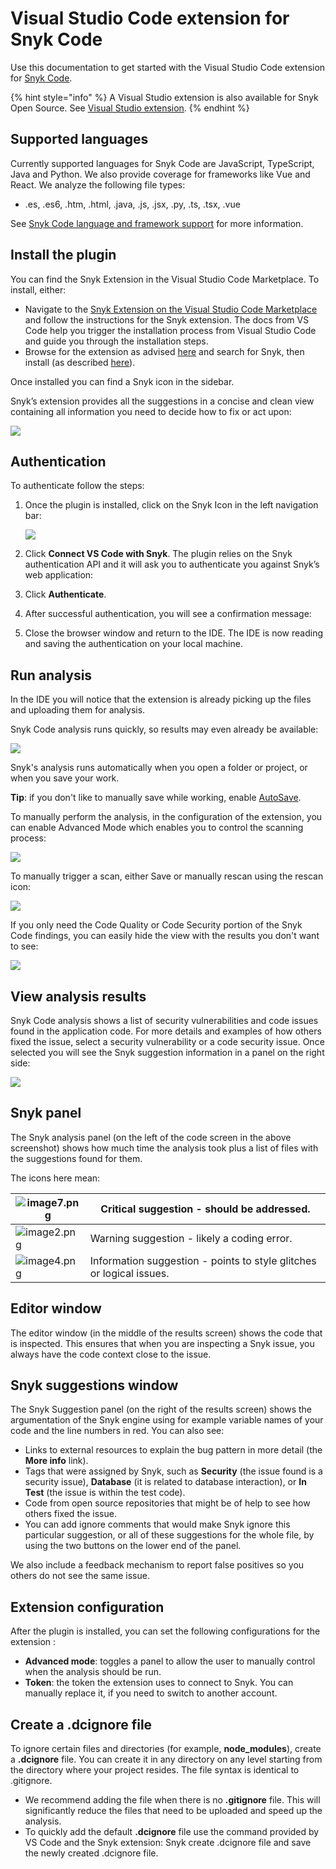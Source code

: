 # Visual Studio Code extension for Snyk Code

Use this documentation to get started with the Visual Studio Code extension for [Snyk Code](https://docs.snyk.io/snyk-code).

{% hint style="info" %}
A Visual Studio extension is also available for Snyk Open Source. See [Visual Studio extension](https://docs.snyk.io/integrations/untitled/visual-studio-extension).
{% endhint %}

## Supported languages

Currently supported languages for Snyk Code are JavaScript, TypeScript, Java and Python. We also provide coverage for frameworks like Vue and React. We analyze the following file types:

* .es, .es6, .htm, .html, .java, .js, .jsx, .py, .ts, .tsx, .vue

See [Snyk Code language and framework support](https://docs.snyk.io/snyk-code/snyk-code-language-and-framework-support) for more information.

## Install the plugin

You can find the Snyk Extension in the Visual Studio Code Marketplace. To install, either:

* Navigate to the [Snyk Extension on the Visual Studio Code Marketplace](https://marketplace.visualstudio.com/items?itemName=snyk-security.snyk-vulnerability-scanner) and follow the instructions for the Snyk extension. The docs from VS Code help you trigger the installation process from Visual Studio Code and guide you through the installation steps.
* Browse for the extension as advised [here](https://code.visualstudio.com/docs/editor/extension-gallery#\_browse-for-extensions) and search for Snyk, then install (as described [here](https://code.visualstudio.com/docs/editor/extension-gallery#\_install-an-extension)).

Once installed you can find a Snyk icon in the sidebar.

Snyk’s extension provides all the suggestions in a concise and clean view containing all information you need to decide how to fix or act upon:

![](<../../../.gitbook/assets/image (50).png>)

## Authentication

To authenticate follow the steps:

1.  Once the plugin is installed, click on the Snyk Icon in the left navigation bar:

    ![](../../../.gitbook/assets/icon.png)
2. Click **Connect VS Code with Snyk**. The plugin relies on the Snyk authentication API and it will ask you to authenticate you against Snyk’s web application:
3. Click **Authenticate**. 
4. After successful authentication, you will see a confirmation message: 
5. Close the browser window and return to the IDE. The IDE is now reading and saving the authentication on your local machine.

## Run analysis

In the IDE you will notice that the extension is already picking up the files and uploading them for analysis.

Snyk Code analysis runs quickly, so results may even already be available:

![](../../../.gitbook/assets/run-analysis_results.png)

Snyk's analysis runs automatically when you open a folder or project, or when you save your work.

**Tip**: if you don't like to manually save while working, enable [AutoSave](https://code.visualstudio.com/docs/editor/codebasics#\_save-auto-save).

To manually perform the analysis, in the configuration of the extension, you can enable Advanced Mode which enables you to control the scanning process:

![](<../../../.gitbook/assets/image (51).png>)

To manually trigger a scan, either Save or manually rescan using the rescan icon:

![](<../../../.gitbook/assets/image (52).png>)

If you only need the Code Quality or Code Security portion of the Snyk Code findings, you can easily hide the view with the results you don't want to see:

![](../../../.gitbook/assets/configure-snyk-code-quality-code-security.png)

## View analysis results

Snyk Code analysis shows a list of security vulnerabilities and code issues found in the application code. For more details and examples of how others fixed the issue, select a security vulnerability or a code security issue. Once selected you will see the Snyk suggestion information in a panel on the right side:

![](../../../.gitbook/assets/install-the-plugin_suggestion-example-1-.png)

## Snyk panel

The Snyk analysis panel (on the left of the code screen in the above screenshot) shows how much time the analysis took plus a list of files with the suggestions found for them.

The icons here mean:

| ![image7.png](<../../../.gitbook/assets/image7-1- (1).png>) | Critical suggestion - should be addressed.                           |
| ----------------------------------------------------------- | -------------------------------------------------------------------- |
| ![image2.png](../../../.gitbook/assets/image2-7-.png)       | Warning suggestion -  likely a coding error.                         |
| ![image4.png](../../../.gitbook/assets/image4-5-.png)       | Information suggestion - points to style glitches or logical issues. |

## Editor window

The editor window (in the middle of the results screen) shows the code that is inspected. This ensures that when you are inspecting a Snyk issue, you always have the code context close to the issue.

## Snyk suggestions window

The Snyk Suggestion panel (on the right of the results screen) shows the argumentation of the Snyk engine using for example variable names of your code and the line numbers in red. You can also see:

* Links to external resources to explain the bug pattern in more detail (the **More info** link). 
* Tags that were assigned by Snyk, such as **Security** (the issue found is a security issue), **Database** (it is related to database interaction), or **In Test** (the issue is within the test code). 
* Code from open source repositories that might be of help to see how others fixed the issue. 
* You can add ignore comments that would make Snyk ignore this particular suggestion, or all of these suggestions for the whole file, by using the two buttons on the lower end of the panel.

We also include a feedback mechanism to report false positives so you others do not see the same issue.

## Extension configuration

After the plugin is installed, you can set the following configurations for the extension :

* **Advanced mode**: toggles a panel to allow the user to manually control when the analysis should be run.
* **Token**: the token the extension uses to connect to Snyk. You can manually replace it, if you need to switch to another account.

## Create a .dcignore file

To ignore certain files and directories (for example, **node_modules**), create a **.dcignore** file. You can create it in any directory on any level starting from the directory where your project resides. The file syntax is identical to .gitignore.

* We recommend adding the file when there is no **.gitignore** file. This will significantly reduce the files that need to be uploaded and speed up the analysis.
* To quickly add the default **.dcignore** file use the command provided by VS Code and the Snyk extension: Snyk create .dcignore file and save the newly created .dcignore file.
